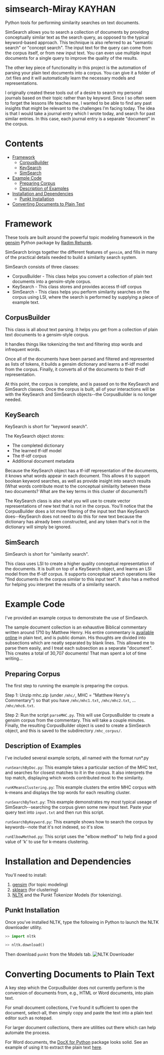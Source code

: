 simsearch-Miray KAYHAN
=========

Python tools for performing similarity searches on text documents.

SimSearch allows you to search a collection of documents by providing conceptually similar text as the search query, as opposed to the typical keyword-based approach. This technique is also referred to as "semantic search" or "concept search". The input text for the query can come from the corpus itself, or from new input text. You can even use multiple input documents for a single query to improve the quality of the results.

The other key piece of functionality in this project is the automation of parsing your plain text documents into a corpus. You can give it a folder of .txt files and it will automatically learn the necessary models and representations.

I originally created these tools out of a desire to search my personal journals based on their topic rather than by keyword. Since I so often seem to forget the lessons life teaches me, I wanted to be able to find any past insights that might be relevant to the challenges I’m facing today. The idea is that I would take a journal entry which I wrote today, and search for past similar entries. In this case, each journal entry is a separate "document" in the corpus.

Contents
========

* [Framework](#framework)
  * [CorpusBuilder](#corpusbuilder)
  * [KeySearch](#keysearch)
  * [SimSearch](#simsearch)
* [Example Code](#exmaple-code)
  * [Preparing Corpus](#preparing-corpus)
  * [Description of Examples](#description-of-examples)
* [Installation and Dependencies](#installation-and-dependencies)
  * [Punkt Installation](#punkt-installation)
* [Converting Documents to Plain Text](#converting-documents-to-plain-text) 

# Framework
These tools are built around the powerful topic modeling framework in the [gensim](https://radimrehurek.com/gensim/) Python package by [Radim Rehurek](https://radimrehurek.com/).

SimSearch brings together the different features of `gensim`, and fills in many of the practical details needed to build a similarity search system. 

SimSearch consists of three classes:

* CorpusBuilder - This class helps you convert a collection of plain text documents into a gensim-style corpus. 
* KeySearch - This class stores and provides access tf-idf corpus
* SimSearch - This class helps you perform similarity searches on the corpus using LSI, where the search is performed by supplying a piece of example text. 

## CorpusBuilder
This class is all about text parsing. It helps you get from a collection of plain text documents to a gensim-style corpus.

It handles things like tokenizing the text and filtering stop words and infrequent words.

Once all of the documents have been parsed and filtered and represented as lists of tokens, it builds a gensim dictionary and learns a tf-idf model from the corpus. Finally, it converts all of the documents to their tf-idf representation.

At this point, the corpus is complete, and is passed on to the KeySearch and SimSearch classes. Once the corpus is built, all of your interactions will be with the KeySearch and SimSearch objects--the CorpusBuilder is no longer needed.

## KeySearch
KeySearch is short for "keyword search". 

The KeySearch object stores:

* The completed dictionary
* The learned tf-idf model
* The tf-idf corpus
* Additional document metadata

Because the KeySearch object has a tf-idf representation of the documents, it knows what words appear in each document. This allows it to support boolean keyword searches, as well as provide insight into search results (What words contribute most to the conceptual similarity between these two documents? What are the key terms in this cluster of documents?)

The KeySearch class is also what you will use to create vector representations of new text that is not in the corpus. You'll notice that the CorpusBuilder does a lot more filtering of the input text than KeySearch does--KeySearch does not need to do this for new text because the dictionary has already been constructed, and any token that's not in the dictionary will simply be ignored.

## SimSearch
SimSearch is short for "similarity search".

This class uses LSI to create a higher quality conceptual representation of the documents. It is built on top of a KeySearch object, and learns an LSI model from the tf-idf corpus. It supports conceptual search operations like "find documents in the corpus similar to this input text". It also has a method for helping you interpret the results of a similarity search.

# Example Code

I've provided an example corpus to demonstrate the use of SimSearch. 

The sample document collection is an exhaustive Biblical commentary written around 1710 by Matthew Henry. His entire commentary is [available online](https://www.ccel.org/ccel/henry/mhc) in plain text, and is public domain. His thoughts are divided into subsections which are neatly separated by blank lines. This allowed me to parse them easily, and I treat each subsection as a separate "document". This creates a total of 30,707 documents! That man spent a lot of time writing...

## Preparing Corpus
The first step to running the example is preparing the corpus.

Step 1: Unzip mhc.zip (under `/mhc/`, MHC = "Matthew Henry's Commentary") so that you have `/mhc/mhc1.txt`, `/mhc/mhc2.txt`, ... `/mhc/mhc6.txt`.

Step 2: Run the script `parseMHC.py`. This will use CorpusBuilder to create a gensim corpus from the commentary. This will take a couple minutes. Finally, the resulting CorpusBuilder object is used to create a SimSearch object, and this is saved to the subdirectory `/mhc_corpus/`.

## Description of Examples
I've included several example scripts, all named with the format run*.py

`runSearchByDoc.py`: This example takes a particular section of the MHC text, and searches for closest matches to it in the corpus. It also interprets the top match, displaying which words contributed most to the similarity.

`runKMeansClustering.py`: This example clusters the entire MHC corpus with k-means and displays the top words for each resulting cluster.

`runSearchByText.py`: This example demonstrates my most typical useage of SimSearch--searching the corpus given some new input text. Paste your query text into `input.txt` and then run this script.

`runSearchByKeyword.py`: This example shows how to search the corpus by keywords--note that it's not indexed, so it's slow.

`runElbowMethod.py`: This script uses the "elbow method" to help find a good value of 'k' to use for k-means clustering.

# Installation and Dependencies

You'll need to install:

1. [gensim](https://radimrehurek.com/gensim/install.html) (for topic modeling)
2. [sklearn](http://scikit-learn.org/stable/install.html) (for clustering)
3. [NLTK](http://www.nltk.org/install.html) and the Punkt Tokenizer Models (for tokenizing).

## Punkt Installation
Once you've installed NLTK, type the following in Python to launch the NLTK downloader utility.

```python
>> import nltk

>> nltk.download()
```

Then download `punkt` from the Models tab.
![NLTK Downloader](http://www.mccormickml.com/assets/nltk/nltk_downloader_punkt.png)

# Converting Documents to Plain Text
A key step which the CorpusBuilder does not currently perform is the conversion of documents from, e.g., HTML or Word documents, into plain text.

For small document collections, I've found it sufficient to open the document, select-all, then simply copy and paste the text into a plain text editor such as notepad.

For larger document collections, there are utilities out there which can help automate the process.

For Word documents, the [DocX for Python](https://python-docx.readthedocs.io/en/latest/) package looks solid. See an example of using it to extract the plain text [here](http://stackoverflow.com/questions/42482/best-way-to-extract-text-from-a-word-doc-without-using-com-automation).
   